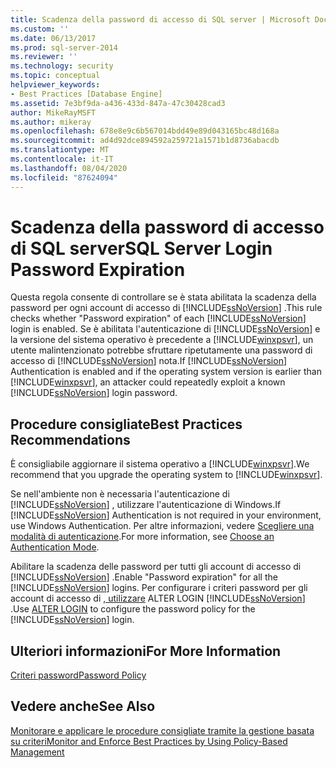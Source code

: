 ```yaml
---
title: Scadenza della password di accesso di SQL server | Microsoft Docs
ms.custom: ''
ms.date: 06/13/2017
ms.prod: sql-server-2014
ms.reviewer: ''
ms.technology: security
ms.topic: conceptual
helpviewer_keywords:
- Best Practices [Database Engine]
ms.assetid: 7e3bf9da-a436-433d-847a-47c30428cad3
author: MikeRayMSFT
ms.author: mikeray
ms.openlocfilehash: 678e8e9c6b567014bdd49e89d043165bc48d168a
ms.sourcegitcommit: ad4d92dce894592a259721a1571b1d8736abacdb
ms.translationtype: MT
ms.contentlocale: it-IT
ms.lasthandoff: 08/04/2020
ms.locfileid: "87624094"
---
```

# <a name="sql-server-login-password-expiration"></a><span data-ttu-id="56905-102">Scadenza della password di accesso di SQL server</span><span class="sxs-lookup"><span data-stu-id="56905-102">SQL Server Login Password Expiration</span></span>
  <span data-ttu-id="56905-103">Questa regola consente di controllare se è stata abilitata la scadenza della password per ogni account di accesso di [!INCLUDE[ssNoVersion](../../includes/ssnoversion-md.md)] .</span><span class="sxs-lookup"><span data-stu-id="56905-103">This rule checks whether "Password expiration" of each [!INCLUDE[ssNoVersion](../../includes/ssnoversion-md.md)] login is enabled.</span></span> <span data-ttu-id="56905-104">Se è abilitata l'autenticazione di [!INCLUDE[ssNoVersion](../../includes/ssnoversion-md.md)] e la versione del sistema operativo è precedente a [!INCLUDE[winxpsvr](../../includes/winxpsvr-md.md)], un utente malintenzionato potrebbe sfruttare ripetutamente una password di accesso di [!INCLUDE[ssNoVersion](../../includes/ssnoversion-md.md)] nota.</span><span class="sxs-lookup"><span data-stu-id="56905-104">If [!INCLUDE[ssNoVersion](../../includes/ssnoversion-md.md)] Authentication is enabled and if the operating system version is earlier than [!INCLUDE[winxpsvr](../../includes/winxpsvr-md.md)], an attacker could repeatedly exploit a known [!INCLUDE[ssNoVersion](../../includes/ssnoversion-md.md)] login password.</span></span>  
  
## <a name="best-practices-recommendations"></a><span data-ttu-id="56905-105">Procedure consigliate</span><span class="sxs-lookup"><span data-stu-id="56905-105">Best Practices Recommendations</span></span>  
 <span data-ttu-id="56905-106">È consigliabile aggiornare il sistema operativo a [!INCLUDE[winxpsvr](../../includes/winxpsvr-md.md)].</span><span class="sxs-lookup"><span data-stu-id="56905-106">We recommend that you upgrade the operating system to [!INCLUDE[winxpsvr](../../includes/winxpsvr-md.md)].</span></span>  
  
 <span data-ttu-id="56905-107">Se nell'ambiente non è necessaria l'autenticazione di [!INCLUDE[ssNoVersion](../../includes/ssnoversion-md.md)] , utilizzare l'autenticazione di Windows.</span><span class="sxs-lookup"><span data-stu-id="56905-107">If [!INCLUDE[ssNoVersion](../../includes/ssnoversion-md.md)] Authentication is not required in your environment, use Windows Authentication.</span></span> <span data-ttu-id="56905-108">Per altre informazioni, vedere [Scegliere una modalità di autenticazione](../security/choose-an-authentication-mode.md).</span><span class="sxs-lookup"><span data-stu-id="56905-108">For more information, see [Choose an Authentication Mode](../security/choose-an-authentication-mode.md).</span></span>  
  
 <span data-ttu-id="56905-109">Abilitare la scadenza delle password per tutti gli account di accesso di [!INCLUDE[ssNoVersion](../../includes/ssnoversion-md.md)] .</span><span class="sxs-lookup"><span data-stu-id="56905-109">Enable "Password expiration" for all the [!INCLUDE[ssNoVersion](../../includes/ssnoversion-md.md)] logins.</span></span> <span data-ttu-id="56905-110">Per configurare i criteri password per gli account di accesso di [, utilizzare](/sql/t-sql/statements/alter-login-transact-sql) ALTER LOGIN [!INCLUDE[ssNoVersion](../../includes/ssnoversion-md.md)] .</span><span class="sxs-lookup"><span data-stu-id="56905-110">Use [ALTER LOGIN](/sql/t-sql/statements/alter-login-transact-sql) to configure the password policy for the [!INCLUDE[ssNoVersion](../../includes/ssnoversion-md.md)] login.</span></span>  
  
## <a name="for-more-information"></a><span data-ttu-id="56905-111">Ulteriori informazioni</span><span class="sxs-lookup"><span data-stu-id="56905-111">For More Information</span></span>  
 [<span data-ttu-id="56905-112">Criteri password</span><span class="sxs-lookup"><span data-stu-id="56905-112">Password Policy</span></span>](../security/password-policy.md)  
  
## <a name="see-also"></a><span data-ttu-id="56905-113">Vedere anche</span><span class="sxs-lookup"><span data-stu-id="56905-113">See Also</span></span>  
 [<span data-ttu-id="56905-114">Monitorare e applicare le procedure consigliate tramite la gestione basata su criteri</span><span class="sxs-lookup"><span data-stu-id="56905-114">Monitor and Enforce Best Practices by Using Policy-Based Management</span></span>](monitor-and-enforce-best-practices-by-using-policy-based-management.md)  
  
  
